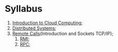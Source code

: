 # Syllabus

1. [Introduction to Cloud Computing](1-introduction-to-cloud-computing.md);
2. [Distributed Systems](2-distributed-systems.md);
3. [Remote Calls](3.0-remote-calls.md)(Introduction and Sockets TCP/IP);
   1. [RMI](3.1-rmi.md);
   2. [RPC](3.2-rpc.md);